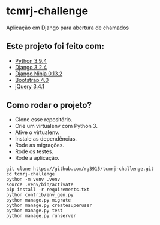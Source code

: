 # tcmrj-challenge

Aplicação em Django para abertura de chamados

## Este projeto foi feito com:

* [Python 3.9.4](https://www.python.org/)
* [Django 3.2.4](https://www.djangoproject.com/)
* [Django Ninja 0.13.2](https://django-ninja.rest-framework.com/)
* [Bootstrap 4.0](https://getbootstrap.com/)
* [jQuery 3.4.1](https://jquery.com/)

## Como rodar o projeto?

* Clone esse repositório.
* Crie um virtualenv com Python 3.
* Ative o virtualenv.
* Instale as dependências.
* Rode as migrações.
* Rode os testes.
* Rode a aplicação.

```
git clone https://github.com/rg3915/tcmrj-challenge.git
cd tcmrj-challenge
python -m venv .venv
source .venv/bin/activate
pip install -r requirements.txt
python contrib/env_gen.py
python manage.py migrate
python manage.py createsuperuser
python manage.py test
python manage.py runserver
```

